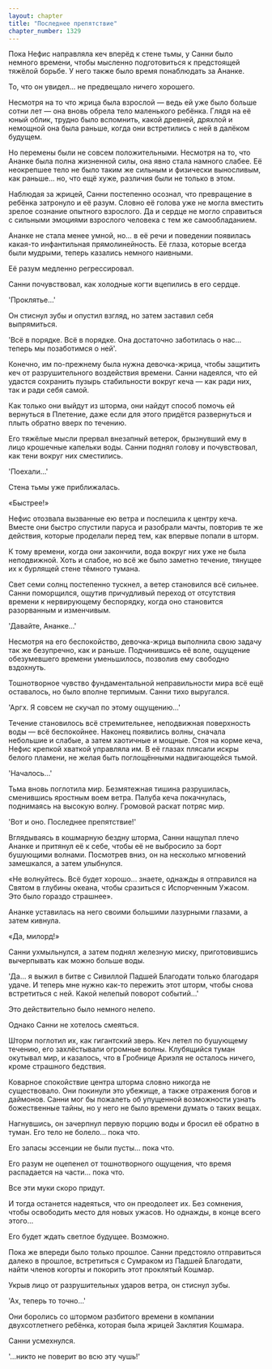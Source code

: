 ```yaml
---
layout: chapter
title: "Последнее препятствие"
chapter_number: 1329
---
```


Пока Нефис направляла кеч вперёд к стене тьмы, у Санни было немного времени, чтобы мысленно подготовиться к предстоящей тяжёлой борьбе. У него также было время понаблюдать за Ананке.

То, что он увидел... не предвещало ничего хорошего.

Несмотря на то что жрица была взрослой — ведь ей уже было больше сотни лет — она вновь обрела тело маленького ребёнка. Глядя на её юный облик, трудно было вспомнить, какой древней, дряхлой и немощной она была раньше, когда они встретились с ней в далёком будущем.

Но перемены были не совсем положительными. Несмотря на то, что Ананке была полна жизненной силы, она явно стала намного слабее. Её неокрепшее тело не было таким же сильным и физически выносливым, как раньше... но, что ещё хуже, различия были не только в этом.

Наблюдая за жрицей, Санни постепенно осознал, что превращение в ребёнка затронуло и её разум. Словно её голова уже не могла вместить зрелое сознание опытного взрослого. Да и сердце не могло справиться с сильными эмоциями взрослого человека с тем же самообладанием.

Ананке не стала менее умной, но... в её речи и поведении появилась какая-то инфантильная прямолинейность. Её глаза, которые всегда были мудрыми, теперь казались немного наивными.

Её разум медленно регрессировал.

Санни почувствовал, как холодные когти вцепились в его сердце.

'Проклятье...'

Он стиснул зубы и опустил взгляд, но затем заставил себя выпрямиться.

'Всё в порядке. Всё в порядке. Она достаточно заботилась о нас... теперь мы позаботимся о ней'.

Конечно, им по-прежнему была нужна девочка-жрица, чтобы защитить кеч от разрушительного воздействия времени. Санни надеялся, что ей удастся сохранить пузырь стабильности вокруг кеча — как ради них, так и ради себя самой.

Как только они выйдут из шторма, они найдут способ помочь ей вернуться в Плетение, даже если для этого придётся развернуться и плыть обратно вверх по течению.

Его тяжёлые мысли прервал внезапный ветерок, брызнувший ему в лицо крошечные капельки воды. Санни поднял голову и почувствовал, как тени вокруг них сместились.

'Поехали...'

Стена тьмы уже приближалась.

«Быстрее!»

Нефис отозвала вызванные ею ветра и поспешила к центру кеча. Вместе они быстро спустили паруса и разобрали мачты, повторив те же действия, которые проделали перед тем, как впервые попали в шторм.

К тому времени, когда они закончили, вода вокруг них уже не была неподвижной. Хоть и слабое, но всё же было заметно течение, тянущее их к бурлящей стене тёмного тумана.

Свет семи солнц постепенно тускнел, а ветер становился всё сильнее. Санни поморщился, ощутив причудливый переход от отсутствия времени к нервирующему беспорядку, когда оно становится разорванным и изменчивым.

'Давайте, Ананке...'

Несмотря на его беспокойство, девочка-жрица выполнила свою задачу так же безупречно, как и раньше. Подчинившись её воле, ощущение обезумевшего времени уменьшилось, позволив ему свободно вздохнуть.

Тошнотворное чувство фундаментальной неправильности мира всё ещё оставалось, но было вполне терпимым. Санни тихо выругался.

'Аргх. Я совсем не скучал по этому ощущению...'

Течение становилось всё стремительнее, неподвижная поверхность воды — всё беспокойнее. Наконец появились волны, сначала небольшие и слабые, а затем хаотичные и мощные. Стоя на корме кеча, Нефис крепкой хваткой управляла им. В её глазах плясали искры белого пламени, не желая быть поглощёнными надвигающейся тьмой.

'Началось...'

Тьма вновь поглотила мир. Безмятежная тишина разрушилась, сменившись яростным воем ветра. Палуба кеча покачнулась, поднимаясь на высокую волну. Громовой раскат потряс мир.

'Вот и оно. Последнее препятствие!'

Вглядываясь в кошмарную бездну шторма, Санни нащупал плечо Ананке и притянул её к себе, чтобы её не выбросило за борт бушующими волнами. Посмотрев вниз, он на несколько мгновений замешкался, а затем улыбнулся.

«Не волнуйтесь. Всё будет хорошо... знаете, однажды я отправился на Святом в глубины океана, чтобы сразиться с Испорченным Ужасом. Это было гораздо страшнее».

Ананке уставилась на него своими большими лазурными глазами, а затем кивнула.

«Да, милорд!»

Санни ухмыльнулся, а затем поднял железную миску, приготовившись вычерпывать как можно больше воды.

'Да... я выжил в битве с Сивиллой Падшей Благодати только благодаря удаче. И теперь мне нужно как-то пережить этот шторм, чтобы снова встретиться с ней. Какой нелепый поворот событий...'

Это действительно было немного нелепо.

Однако Санни не хотелось смеяться.

Шторм поглотил их, как гигантский зверь. Кеч летел по бушующему течению, его захлёстывали огромные волны. Клубящийся туман окутывал мир, и казалось, что в Гробнице Ариэля не осталось ничего, кроме страшного бедствия.

Коварное спокойствие центра шторма словно никогда не существовало. Они покинули это убежище, а также отражения богов и даймонов. Санни мог бы пожалеть об упущенной возможности узнать божественные тайны, но у него не было времени думать о таких вещах.

Нагнувшись, он зачерпнул первую порцию воды и бросил её обратно в туман. Его тело не болело... пока что.

Его запасы эссенции не были пусты… пока что.

Его разум не оцепенел от тошнотворного ощущения, что время распадается на части… пока что.

Все эти муки скоро придут.

И тогда останется надеяться, что он преодолеет их. Без сомнения, чтобы освободить место для новых ужасов. Но однажды, в конце всего этого...

Его будет ждать светлое будущее. Возможно.

Пока же впереди было только прошлое. Санни предстояло отправиться далеко в прошлое, встретиться с Сумраком из Падшей Благодати, найти членов когорты и покорить этот проклятый Кошмар.

Укрыв лицо от разрушительных ударов ветра, он стиснул зубы.

'Ах, теперь то точно...'

Они боролись со штормом разбитого времени в компании двухсотлетнего ребёнка, которая была жрицей Заклятия Кошмара.

Санни усмехнулся.

'...никто не поверит во всю эту чушь!'